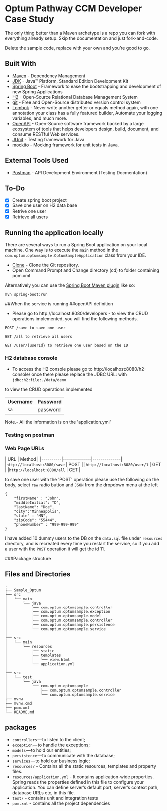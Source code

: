 # Optum Pathway CCM Developer Case Study


The only thing better than a Maven archetype is a repo you can fork with everything already setup. Skip the documentation and just fork-and-code.

Delete the sample code, replace with your own and you’re good to go.

## Built With

* 	[Maven](https://maven.apache.org/) - Dependency Management
* 	[JDK](http://www.oracle.com/technetwork/java/javase/downloads/jdk8-downloads-2133151.html) - Java™ Platform, Standard Edition Development Kit
* 	[Spring Boot](https://spring.io/projects/spring-boot) - Framework to ease the bootstrapping and development of new Spring Applications
* 	[H2](https://www.h2database.com) - Open-Source Relational Database Management System
* 	[git](https://git-scm.com/) - Free and Open-Source distributed version control system
* 	[Lombok](https://projectlombok.org/) - Never write another getter or equals method again, with one annotation your class has a fully featured builder, Automate your logging variables, and much more.
* 	[OpenAPI](https://swagger.io/specification/) - Open-Source software framework backed by a large ecosystem of tools that helps developers design, build, document, and consume RESTful Web services.
* 	[JUnit](https://junit.org/) - Testing framework for Java
* 	[mockito](https://swagger.io/specification/) - Mocking framework for unit tests in Java.


## External Tools Used

* 	[Postman](https://www.getpostman.com/) - API Development Environment (Testing Docmentation)

## To-Do

* 	[x] Create spring boot project
* 	[x] Save one user on H2 data base
* 	[x] Retrive one user
* 	[x] Retrieve all users

## Running the application locally

There are several ways to run a Spring Boot application on your local machine. One way is to execute the `main` method in the `com.optum.optumsample.OptumSampleApplication` class from your IDE.

* [Clone](https://github.com/frankdglez/optumSampleProject) - Clone the Git repository.
* 	Open Command Prompt and Change directory (cd) to folder containing pom.xml

Alternatively you can use the [Spring Boot Maven plugin](https://docs.spring.io/spring-boot/docs/current/reference/html/build-tool-plugins-maven-plugin.html) like so:

```shell
mvn spring-boot:run
```
##When the service is running
##openAPI definition
* Please go to http://localhost:8080/developers - to view the CRUD operations implemented, you will find the following methods.
```
POST /save to save one user
```
```
GET /all to retrieve all users
```
```
GET /user/{userId} to retrieve one user based on the ID
```

### H2 database console
* To access the H2 console please go to http://localhost:8080/h2-console/ once there please replace the JDBC URL: with `jdbc:h2:file:./data/demo`

to view the CRUD operations implemented

|  Username     |  Password |
|---------------|-----------|
|`sa`   | password  |

Note.- All the information is on the 'application.yml'


### Testing on postman



### Web Page URLs

|  URL |  Method |
|----------|--------------|--------------|
|`http://localhost:8080/save`       | POST |
|`http://localhost:8080/user/1`         | GET |
|`http://localhost:8080/all` | GET |

to save one user with the 'POST' operation please use the following on the body, select `raw` radio button and `JSON` from the dropdown menu at the left

```
{
    "firstName" : "John",
    "middleInitial": "D",
    "lastName": "Doe",
    "city":"Minneapolis",
    "state" : "MN",
    "zipCode": "55444",
    "phoneNumber" : "999-999-999"
}
```

I have added 10 dummy users to the DB on the `data.sql` file under `resources` directory, and is recreated every time you restart the service, so if you add a user with the `POST` operation it will get the id 11.

###Package structure

## Files and Directories

```text
.
├── Sample_Optum
├── src
│   └── main
│       └── java
│           ├── com.optum.optumsample.controller
│           ├── com.optum.optumsample.exception
│           ├── com.optum.optumsample.model
│           ├── com.optum.optumsample.controller
│           ├── com.optum.optumsample.persistence
│           └── com.optum.optumsample.service
│           
├── src
│   └── main
│       └── resources
│           ├── static
│           ├── templates
│           │   └── view.html
│           └── application.yml
│           
├── src
│   └── test
│       └── java
│           └── com.optum.optumsample
│               ├── com.optum.optumsample.controller
│               └── com.optum.optumsample.service
├── mvnw
├── mvnw.cmd
├── pom.xml
└── README.md
```

## packages

* 	`controllers` — to listen to the client;
* 	`exception` — to handle the exceptions;
* 	`models` — to hold our entities;
* 	`persistence` — to communicate with the database;
* 	`services` — to hold our business logic;
* 	`resources/` - Contains all the static resources, templates and property files.
* 	`resources/application.yml` - It contains application-wide properties. Spring reads the properties defined in this file to configure your application. You can define server’s default port, server’s context path, database URLs etc, in this file.
* 	`test/` - contains unit and integration tests
* 	`pom.xml` - contains all the project dependencies